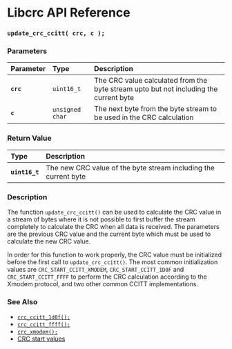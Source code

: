 # Libcrc API Reference

### `update_crc_ccitt( crc, c );`

### Parameters

| Parameter | Type | Description |
| :--- | :--- | :--- |
|**`crc`**|`uint16_t`|The CRC value calculated from the byte stream upto but not including the current byte|
|**`c`**|`unsigned char`|The next byte from the byte stream to be used in the CRC calculation|

### Return Value

| Type | Description |
| :--- | :--- |
|**`uint16_t`**|The new CRC value of the byte stream including the current byte|

### Description

The function `update_crc_ccitt()` can be used to calculate the CRC value in a stream of bytes where it is not possible to first buffer the stream completely to calculate the CRC when all data is received. The parameters are the previous CRC value and the current byte which must be used to calculate the new CRC value.

In order for this function to work properly, the CRC value must be initialized before the first call to `update_crc_ccitt()`. The most common initialization values are `CRC_START_CCITT_XMODEM`, `CRC_START_CCITT_1D0F` and `CRC_START_CCITT_FFFF` to perform the CRC calculation according to the Xmodem protocol, and two other common CCITT implementations.

### See Also

* [`crc_ccitt_1d0f();`](crc_ccitt_1d0f.md)
* [`crc_ccitt_ffff();`](crc_ccitt_ffff.md)
* [`crc_xmodem();`](crc_xmodem.md)
* [CRC start values](crc_start.md)
